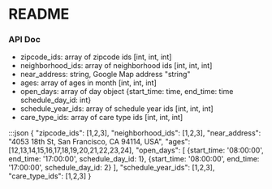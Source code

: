 # README #

### API Doc ###

* zipcode_ids: array of zipcode ids [int, int, int]
* neighborhood_ids: array of neighborhood ids [int, int, int]
* near_address: string, Google Map address "string"
* ages: array of ages in month [int, int, int]
* open_days: array of day object {start_time: time, end_time: time schedule_day_id: int}
* schedule_year_ids: array of schedule year ids [int, int, int]
* care_type_ids: array of care type ids [int, int, int]

:::json
{
  "zipcode_ids": [1,2,3],
  "neighborhood_ids": [1,2,3],
  "near_address": "4053 18th St, San Francisco, CA 94114, USA",
  "ages": [12,13,14,15,16,17,18,19,20,21,22,23,24],
  "open_days": [
    {start_time: '08:00:00', end_time: '17:00:00', schedule_day_id: 1},
    {start_time: '08:00:00', end_time: '17:00:00', schedule_day_id: 2}
  ],
  "schedule_year_ids": [1,2,3],
  "care_type_ids":  [1,2,3]
}
